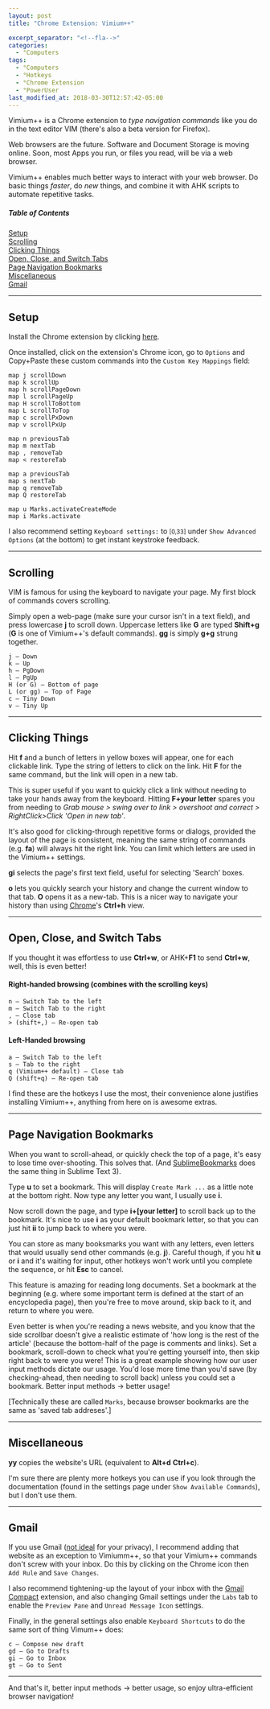 ```yaml
---
layout: post
title: "Chrome Extension: Vimium++"

excerpt_separator: "<!--fla-->"
categories:
  - °Computers
tags:
  - °Computers
  - °Hotkeys
  - °Chrome Extension
  - °PowerUser
last_modified_at: 2018-03-30T12:57:42-05:00
---
```

Vimium++ is a Chrome extension to <em>type navigation commands</em> like you do in the text editor VIM (there's also a beta version for Firefox). 

Web browsers are the future. Software and Document Storage is moving online. Soon, most Apps you run, or files you read, will be via a web browser.

Vimium++ enables much better ways to interact with your web browser. Do basic things _faster_, do _new_ things, and combine it with AHK scripts to automate repetitive tasks.

<!--fla-->

<h5>Table of Contents</h5>

<a href="#Setu">Setup</a><br>
<a href="#Scro">Scrolling</a><br>
<a href="#Clic">Clicking Things</a><br>
<a href="#Open">Open, Close, and Switch Tabs</a><br>
<a href="#Page">Page Navigation Bookmarks</a><br>
<a href="#Misc">Miscellaneous</a><br>
<a href="#Gmai">Gmail</a><br>




___

<h2><a id="Setu">Setup</a></h2>

Install the Chrome extension by clicking [here](https://chrome.google.com/webstore/detail/vimium%20%20/hfjbmagddngcpeloejdejnfgbamkjaeg).

Once installed, click on the extension's Chrome icon, go to `Options` and Copy+Paste these custom commands into the `Custom Key Mappings` field:

```
map j scrollDown
map k scrollUp
map h scrollPageDown
map l scrollPageUp
map H scrollToBottom
map L scrollToTop
map c scrollPxDown
map v scrollPxUp

map n previousTab
map m nextTab
map , removeTab
map < restoreTab

map a previousTab
map s nextTab
map q removeTab
map Q restoreTab

map u Marks.activateCreateMode
map i Marks.activate
```

I also recommend setting `Keyboard settings:` to <small>[0,33]</small> under `Show Advanced Options` (at the bottom) to get instant keystroke feedback.

___

<h2><a id="Scro">Scrolling</a></h2>
VIM is famous for using the keyboard to navigate your page. My first block of commands covers scrolling.

Simply open a web-page (make sure your cursor isn't in a text field), and press lowercase **j** to scroll down. Uppercase letters like **G** are typed **Shift+g** (**G** is one of Vimium++'s default commands). **gg** is simply **g+g** strung together.

```
j — Down
k — Up
h — PgDown
l — PgUp
H (or G) — Bottom of page
L (or gg) — Top of Page
c — Tiny Down
v — Tiny Up
```
___

<h2><a id="Clic">Clicking Things</a></h2>

Hit **f** and a bunch of letters in yellow boxes will appear, one for each clickable link. Type the string of letters to click on the link. Hit **F** for the same command, but the link will open in a new tab.

This is super useful if you want to quickly click a link without needing to take your hands away from the keyboard. Hitting **F+your letter** spares you from needing to *Grab mouse > swing over to link > overshoot and correct > RightClick>Click 'Open in new tab'*.

It's also good for clicking-through repetitive forms or dialogs, provided the layout of the page is consistent, meaning the same string of commands (e.g. **fa**) will always hit the right link. You can limit which letters are used in the Vimium++ settings.

**gi** selects the page's first text field, useful for selecting 'Search' boxes.

**o** lets you quickly search your history and change the current window to that tab. **O** opens it as a new-tab. This is a nicer way to navigate your history than using [Chrome](chrome://history/)'s **Ctrl+h** view.

___

<h2><a id="Open">Open, Close, and Switch Tabs</a></h2>

If you thought it was effortless to use **Ctrl+w**, or AHK+**F1** to send **Ctrl+w**, well, this is even better!

#### Right-handed browsing (combines with the scrolling keys)

```
n — Switch Tab to the left
m — Switch Tab to the right
, — Close tab
> (shift+,) — Re-open tab
```

#### Left-Handed browsing

```
a — Switch Tab to the left
s — Tab to the right
q (Vimium++ default) — Close tab
Q (shift+q) — Re-open tab
```

I find these are the hotkeys I use the most, their convenience alone justifies installing Vimium++, anything from here on is awesome extras.

___

<h2><a id="Page">Page Navigation Bookmarks</a></h2>

When you want to scroll-ahead, or quickly check the top of a page, it's easy to lose time over-shooting. This solves that. (And <a href="{{ site.baseurl }}/%C2%B0computers/2018/03/25/sublime-text-3-best-packages.html">SublimeBookmarks</a> does the same thing in Sublime Text 3).

Type **u** to set a bookmark. This will display `Create Mark ...` as a little note at the bottom right. Now type any letter you want, I usually use **i**.

Now scroll down the page, and type **i+[your letter]** to scroll back up to the bookmark. It's nice to use **i** as your default bookmark letter, so that you can just hit **ii** to jump back to where you were.

You can store as many booksmarks you want with any letters, even letters that would usually send other commands (e.g. **j**). Careful though, if you hit **u** or **i** and it's waiting for input, other hotkeys won't work until you complete the sequence, or hit **Esc** to cancel.

This feature is amazing for reading long documents. Set a bookmark at the beginning (e.g. where some important term is defined at the start of an encyclopedia page), then you're free to move around, skip back to it, and return to where you were.

Even better is when you're reading a news website, and you know that the side scrollbar doesn't give a realistic estimate of 'how long is the rest of the article' (because the bottom-half of the page is comments and links). Set a bookmark, scroll-down to check what you're getting yourself into, then skip right back to were you were! This is a great example showing how our user input methods dictate our usage. You'd lose more time than you'd save (by checking-ahead, then needing to scroll back) unless you could set a bookmark. Better input methods → better usage!



[Technically these are called `Marks`, because browser bookmarks are the same as 'saved tab addreses'.]

___

<h2><a id="Misc">Miscellaneous</a></h2>

**yy** copies the website's URL (equivalent to **Alt+d** **Ctrl+c**).

I'm sure there are plenty more hotkeys you can use if you look through the documentation (found in the settings page under `Show Available Commands`), but I don't use them.

___

<h2><a id="Gmai">Gmail</a></h2>

If you use Gmail ([not ideal](https://www.theguardian.com/commentisfree/2018/mar/28/all-the-data-facebook-google-has-on-you-privacy) for your privacy), I recommend adding that website as an exception to Vimiumm++, so that your Vimium++ commands don't screw with your inbox. Do this by clicking on the Chrome icon then `Add Rule` and `Save Changes`.

I also recommend tightening-up the layout of your inbox with the [Gmail Compact](https://chrome.google.com/webstore/detail/gmail-compact/ocgmlabbjbpfjcalgnhhffadjhenhlkp) extension, and also changing Gmail settings under the `Labs` tab to enable the `Preview Pane` and `Unread Message Icon` settings.

Finally, in the general settings also enable `Keyboard Shortcuts` to do the same sort of thing Vimum++ does:

```
c — Compose new draft
gd — Go to Drafts
gi — Go to Inbox
gt — Go to Sent
```

___


And that's it, better input methods → better usage, so enjoy ultra-efficient browser navigation!
